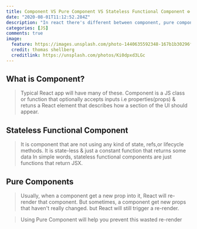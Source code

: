 ```yaml
---
title: Component VS Pure Component VS Stateless Functional Component ⚙️
date: "2020-08-01T11:12:52.284Z"
description: "In react there's different between component, pure component, and a stateless functional component."
categories: [JS]
comments: true
image:
  feature: https://images.unsplash.com/photo-1440635592348-167b1b30296f?crop=entropy&dpr=2&fit=crop&fm=jpg&h=475&ixjsv=2.1.0&ixlib=rb-0.3.5&q=50&w=1250
  credit: thomas shellberg
  creditlink: https://unsplash.com/photos/Ki0dpxd3LGc
---
```


## What is Component?

> Typical React app will have many of these. Component is a JS class or function that optionally accepts inputs i.e properties(props) & retuns a React element that describes how a section of the UI should appear.

## Stateless Functional Component

> It is component that are not using any kind of state, refs,or lifecycle methods.
> It is state-less & just a constant function that returns some data
> In simple words, stateless functional components are just functions that return JSX.

## Pure Components

> Usually, when a component get a new prop into it, React will re-render that component. But sometimes, a component get new props that haven't really changed. but React will still trigger a re-render.

> Using Pure Component will help you prevent this wasted re-render
